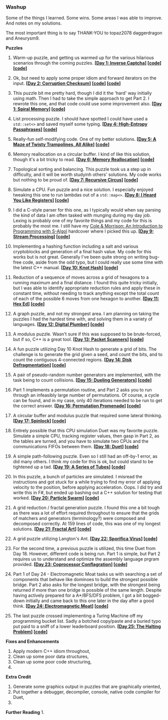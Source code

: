 ### Washup

Some of the things I learned. Some wins. Some areas I was able to improve. And notes on my solutions.

The most important thing is to say THANK-YOU to topaz2078 daggerdragon and Aneurysm9.

__Puzzles__
1. Warm-up puzzle, and getting us warmed up for the various hilarious scenarios through the coming puzzles. **[[Day 1: Inverse Captcha](http://adventofcode.com/2017/day/1)] [[code](/day_01.1.cpp)] [[code](/day_01.2.cpp)]**

2. Ok, but need to apply some proper idiom and forward iterators on the input. **[[Day 2: Corruption Checksum](http://adventofcode.com/2017/day/2)] [[code](/day_02.1.cpp)] [[code](/day_02.2.cpp)]**

3. This puzzle bit me pretty hard, though I did it the 'hard' way initially using math. Then I had to take the simple approach to get Part 2. I rewrote this one, and that code could use some improvement also. **[[Day 1: Spiral Memory](http://adventofcode.com/2017/day/3)] [[code](/day_03.cpp)]**

4. List processing puzzle. I should have spotted I could have used a `std::set<>` and saved myself some typing. **[[Day 4: High-Entropy Passphrases](http://adventofcode.com/2017/day/4)] [[code](/day_04.cpp)]**

5. Really-fun self-modifying code. One of my better solutions. **[[Day 5: A Maze of Twisty Trampolines, All Alike](http://adventofcode.com/2017/day/5)] [[code](/day_05.cpp)]**

6. Memory reallocation on a circular buffer. I kind of like this solution, though it's a bit tricky to read. **[[Day 6: Memory Reallocation](http://adventofcode.com/2017/day/6)]  [[code](/day_06.cpp)]**

7. Topological sorting and balancing. This puzzle took us a step up in difficulty, and it will be worth studyinh others' solutions. My code works but nothing to be proud of. **[[Day 7: Recursive Circus](http://adventofcode.com/2017/day/7)]  [[code](/day_07.cpp)]**

8. Simulate a CPU. Fun puzzle and a nice solution. I especially enjoyed tweaking this one to run lambdas out of a `std::map<>`. **[[Day 8: I Heard You Like Registers](http://adventofcode.com/2017/day/8)]  [[code](/day_08.cpp)]**

9. I did a C-style parser for this one, as I typically would when say parsing the kind of data I am often tasked with munging during my day job. Lexing is probably one of my favorite things and my code for this is probably the most me. I still have my [Cole & Morrison: An Introduction to Programming with S-Algol](https://www.amazon.com/dp/0521250013) hardcover where I picked this up. **[[Day 9: Stream Processing](http://adventofcode.com/2017/day/9)]  [[code](/day_09.cpp)]**

10. Implementing a hashing function including a salt and various cryptoblocks and generation of a final hash value. My code for this works but is not great. Generally I've been quite strong on writing bug-free code, aside from the odd typo, but I could really use some time with the latest C++ manual. **[[Day 10: Knot Hash](http://adventofcode.com/2017/day/10)]  [[code](/day_10.cpp)]**

11. Reduction of a sequence of moves across a grid of hexagons to a running maximum and a final distance. I found this quite tricky initially, but I was able to identify appropriate reduction rules and apply these in constant time, without needing to track anything except the total count of each of the possible 6 moves from one hexagon to another. **[[Day 11: Hex Ed](http://adventofcode.com/2017/day/11)]  [[code](/day_11.cpp)]**

12. A graph puzzle, and not my strongest area. I am planning on taking the puzzles I had the hardest time with, and solving them in a variety of languages. **[[Day 12: Digital Plumber](http://adventofcode.com/2017/day/12)] [[code](/day_12.cpp)]**

13. A modulus puzzle. Wasn't sure if this was supposed to be brute-forced, but if so, C++ is a great tool. **[[Day 13: Packet Scanners](http://adventofcode.com/2017/day/13)] [[code](/day_13.cpp)]**

14. A fun puzzle utilizing Day 10 Knot Hash to generate a grid of bits. The challenge is to generate the grid given a seed, and count the bits, and to count the contiguous 4-connected regions. **[[Day 14: Disk Defragmentation](http://adventofcode.com/2017/day/14)]  [[code](/day_14.cpp)]**

15. A pair of pseudo-random number generators are implemented, with the task being to count collisions. **[[Day 15: Dueling Generators](http://adventofcode.com/2017/day/15)] [[code](/day_15.cpp)]**

16. Part 1 implements a permutation routine, and Part 2 asks you to run through an infeasibly large number of permutations. Of course, a cycle can be found, and in my case, only 40 iterations needed to be run to get the correct answer. **[[Day 16: Permutation Promenade](http://adventofcode.com/2017/day/16)] [[code](/day_16.cpp)]**

17. A circular buffer and modulus puzzle that required some lateral thinking. **[[Day 17: Spinlock](http://adventofcode.com/2017/day/17)] [[code](/day_17.cpp)]**

18. Entirely possible that this CPU simulation Duet was my favorite puzzle. Simulate a simple CPU, tracking register values, then gasp in Part 2, as the tables are turned, and you have to simulate two CPUs and the communications FIFOs between them. **[[Day 18: Duet](http://adventofcode.com/2017/day/18)] [[code](/day_18.cpp)]**

19. A simple path-following puzzle. Even so I still had an off-by-1 error, as did many others. I think my code for this is ok, but could stand to be tightened up a tad. **[[Day 19: A Series of Tubes](http://adventofcode.com/2017/day/19)] [[code](/day_19.cpp)]**

20. In this puzzle, a bunch of particles are simulated. I misread the instructions and got stuck for a while trying to find my error of applying velocity to the position, before applying acceleration. Oops. I did try and write this in F#, but ended up bashing out a C++ solution for testing that worked. **[[Day 20: Particle Swarm](http://adventofcode.com/2017/day/20)] [[code](/day_20.cpp)]**

21. A grid reduction / fractal generation puzzle. I found this one a bit tough as there was a lot of effort required throughout to ensure that the grids of matchers and generators (terminology?) were composed and decomposed correctly. At 159 lines of code, this was one of my longest solutions. **[[Day 21: Fractal Art](http://adventofcode.com/2017/day/21)] [[code](/day_21.cpp)]**

22. A grid puzzle utilizing Langton's Ant. **[[Day 22: Sporifica Virus](http://adventofcode.com/2017/day/22)] [[code](/day_22.cpp)]**

23. For the second time, a previous puzzle is utilized, this time Duet from Day 18. However, different code is being run. Part 1 is simple, but Part 2 requires us to understand and optimize the assembly language prgram provided. **[[Day 23: Coprocessor Conflagration](http://adventofcode.com/2017/day/23)] [[code](/day_23.cpp)]**

24. Part 1 of Day 24 - Electromagnetic Moat tasks us with searching a set of components that behave like dominoes to build the strongest possible bridge. Part 2 also asks for the longest bridge, with the strongest being returned if more than one bridge is possible of the same length. Despite having actively prepared for a A*/BFS/DFS problem, I got a bit bogged-down initially and came back to this one later in the day after a good think. **[[Day 24: Electromagnetic Moat](http://adventofcode.com/2017/day/24)] [[code](/day_24.cpp)]**

25. The last puzzle crossed implementing a Turing Machine off my programming bucket list. Sadly a botched copy/paste and a buried typo put paid to a sniff of a lower leaderboard position. **[[Day 25: The Halting Problem](http://adventofcode.com/2017/day/25)] [[code](/day_25.cpp)]**

__Fixes and Enhancements__
1. Apply modern C++ idiom throughout,
2. Clean up some poor data structures,
3. Clean up some poor code structuring,
4. 

__Extra Credit__
1. Generate some graphics output in puzzles that are graphically oriented,
2. Put together a debugger, decompiler, console, native code compiler for Duet,
3. 

__Further Reading__
1. 
